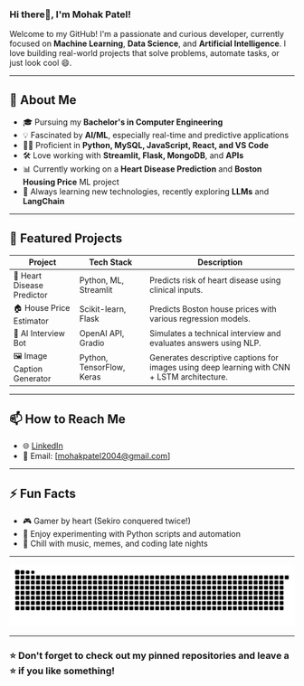 ### Hi there👋, I'm Mohak Patel!
Welcome to my GitHub! I'm a passionate and curious developer, currently focused on **Machine Learning**, **Data Science**, and **Artificial Intelligence**. I love building real-world projects that solve problems, automate tasks, or just look cool 😄.



---

## 🚀 About Me
- 🎓 Pursuing my **Bachelor's in Computer Engineering**
- 💡 Fascinated by **AI/ML**, especially real-time and predictive applications
- 👨‍💻 Proficient in **Python, MySQL, JavaScript, React, and VS Code**
- 🛠️ Love working with **Streamlit, Flask, MongoDB**, and **APIs**
- 📊 Currently working on a **Heart Disease Prediction** and **Boston Housing Price** ML project
- 🧠 Always learning new technologies, recently exploring **LLMs** and **LangChain**

---

## 📂 Featured Projects
| Project | Tech Stack | Description |
|--------|------------|-------------|
| 🔬 Heart Disease Predictor | Python, ML, Streamlit | Predicts risk of heart disease using clinical inputs. |
| 🏠 House Price Estimator | Scikit-learn, Flask | Predicts Boston house prices with various regression models. |
| 🧠 AI Interview Bot | OpenAI API, Gradio | Simulates a technical interview and evaluates answers using NLP. |
| 🖼️ Image Caption Generator | Python, TensorFlow, Keras | Generates descriptive captions for images using deep learning with CNN + LSTM architecture. |

---

## 📫 How to Reach Me
- 🌐 [LinkedIn](https://www.linkedin.com/in/mohak-patel)  
- 📧 Email: [mohakpatel2004@gmail.com]  

---

## ⚡ Fun Facts
- 🎮 Gamer by heart (Sekiro conquered twice!)
- 🧪 Enjoy experimenting with Python scripts and automation
- 🧘 Chill with music, memes, and coding late nights

---

![GitHub Snake](https://raw.githubusercontent.com/mohakamitpatel/mohakamitpatel/output/github-contribution-grid-snake-dark.svg)

---
### ⭐️ Don't forget to check out my pinned repositories and leave a ⭐ if you like something!
